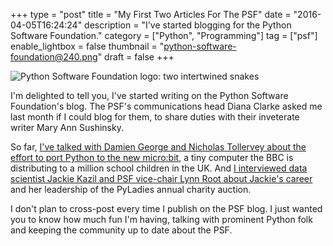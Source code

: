 +++
type = "post"
title = "My First Two Articles For The PSF"
date = "2016-04-05T16:24:24"
description = "I've started blogging for the Python Software Foundation."
category = ["Python", "Programming"]
tag = ["psf"]
enable_lightbox = false
thumbnail = "python-software-foundation@240.png"
draft = false
+++

<p><img alt="Python Software Foundation logo: two intertwined snakes" src="python-software-foundation.png" /></p>
<p>I'm delighted to tell you, I've started writing on the Python Software Foundation's blog. The PSF's communications head Diana Clarke asked me last month if I could blog for them, to share duties with their inveterate writer Mary Ann Sushinsky.</p>
<p>So far, <a href="http://pyfound.blogspot.com/2016/03/genuinely-nice-chap-damien-george.html">I've talked with Damien George and Nicholas Tollervey about the effort to port Python to the new micro:bit</a>, a tiny computer the BBC is distributing to a million school children in the UK. And <a href="http://pyfound.blogspot.com/2016/04/auctioneer-jackie-kazil.html">I interviewed data scientist Jackie Kazil and PSF vice-chair Lynn Root about Jackie's career</a> and her leadership of the PyLadies annual charity auction.</p>
<p>I don't plan to cross-post every time I publish on the PSF blog. I just wanted you to know how much fun I'm having, talking with prominent Python folk and keeping the community up to date about the PSF.</p>
